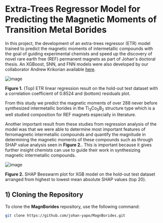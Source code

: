 # Extra-Trees Regressor Model for Predicting the Magnetic Moments of Transition Metal Borides

In this project, the development of an extra-trees regressor (ETR) model trained to predict the magnetic moments of intermetallic compounds with the goal of guiding experimental chemists and speed up the discovery of novel rare earth free (REF) permanent magnets as part of Johan's doctoral thesis. An XGBoost, SNN, and FNN models were also developed by our collaborator Andrew Krikorian available [here](https://github.com/andykr1k/ChemML).

![image](https://github.com/user-attachments/assets/e71bd4e3-fb66-4e7a-a951-ed0252eba9cd)

**Figure 1.** (Top) ETR linear regression result on the hold-out test dataset with a correlation coefficient of 0.8524 and (bottom) residuals plot.

From this study we predict the magnetic moments of over 288 never before synthesized intermetallic borides in the Ti<sub>3</sub>Co<sub>5</sub>B<sub>2</sub> structure type which is a well studied composition for REF magnets especially in literature.

Another important result from these studies from regression analysis of the model was that we were able to determine most important features of ferromagnetic intermetallic compounds and quantify the magnitude in determining the magnetic moments of these compounds such as through SHAP value analysis seen in **Figure 2.**. This is important because it gives further insight chemists can use to guide their work in synthesizing magnetic intermetallic compounds.

![image](https://github.com/user-attachments/assets/8f02bdae-f46b-4537-84e7-688adfadc08c)

**Figure 2.** SHAP Beeswarm plot for XGB model on the hold-out test dataset arranged from highest to lowest mean absolute SHAP values (top 20). 

## 1) Cloning the Repository

To clone the **MagnBorides** repository, use the following command:

```sh
git clone https://github.com/johan-yapo/MagnBorides.git
```


